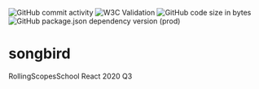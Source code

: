 ![GitHub commit activity](https://img.shields.io/github/commit-activity/m/tensegrity666/songbird?style=flat-square)
![W3C Validation](https://img.shields.io/w3c-validation/html?style=flat-square&targetUrl=https%3A%2F%2Fapp.netlify.com%2Fsites%2Ftensegrity666-songbird%2Foverview)
![GitHub code size in bytes](https://img.shields.io/github/languages/code-size/tensegrity666/songbird?style=flat-square)
![GitHub package.json dependency version (prod)](https://img.shields.io/github/package-json/dependency-version/tensegrity666/songbird/react?style=flat-square)

# songbird
RollingScopesSchool React 2020 Q3
